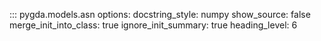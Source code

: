 ::: pygda.models.asn
    options:
      docstring_style: numpy
      show_source: false
      merge_init_into_class: true
      ignore_init_summary: true
      heading_level: 6
